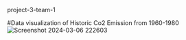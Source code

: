 project-3-team-1

#Data visualization of Historic Co2 Emission from 1960-1980
![Screenshot 2024-03-06 222603](https://github.com/mandarakadya-code/project-3-team-1/assets/151040384/3cd92b3f-a187-414e-8b1e-f3e21b1a4e66)



